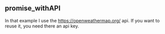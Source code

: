 ## promise_withAPI 

In that example I use the https://openweathermap.org/ api. If you want to reuse it, you need there an api key. 